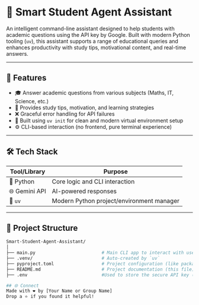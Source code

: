 # 🧠 Smart Student Agent Assistant

An intelligent command-line assistant designed to help students with academic questions using the API key by Google. Built with modern Python tooling (`uv`), this assistant supports a range of educational queries and enhances productivity with study tips, motivational content, and real-time answers.

---

## 🚀 Features

- 🎓 Answer academic questions from various subjects (Maths, IT, Science, etc.)
- 📝 Provides study tips, motivation, and learning strategies
- ❌ Graceful error handling for API failures
- 🧪 Built using `uv init` for clean and modern virtual environment setup
- ⚙️ CLI-based interaction (no frontend, pure terminal experience)

---

## 🛠 Tech Stack

| Tool/Library | Purpose |
|--------------|---------|
| 🐍 Python     | Core logic and CLI interaction |
| 🌐 Gemini API | AI-powered responses |
| 🧪 `uv`       | Modern Python project/environment manager |

---

## 📁 Project Structure

```bash
Smart-Student-Agent-Assistant/
│
├── main.py                         # Main CLI app to interact with user
├── .venv/                          # Auto-created by `uv`
├── pyproject.toml                  # Project configuration (like package.json)
├── README.md                       # Project documentation (this file)
├── .env                            #Used to store the secure API key (GEMINI_API_KEY)

## 🌐 Connect
Made with ❤️ by [Your Name or Group Name]
Drop a ⭐ if you found it helpful!
